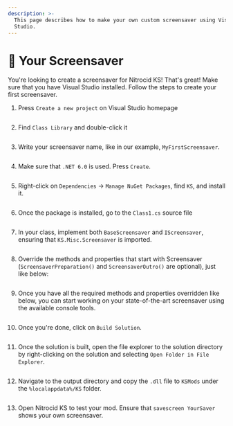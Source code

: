 ```yaml
---
description: >-
  This page describes how to make your own custom screensaver using Visual
  Studio.
---
```


# 🌌 Your Screensaver

You're looking to create a screensaver for Nitrocid KS! That's great! Make sure that you have Visual Studio installed. Follow the steps to create your first screensaver.

1.  Press `Create a new project` on Visual Studio homepage

    <figure><img src="../../../.gitbook/assets/image (65).png" alt=""><figcaption></figcaption></figure>
2.  Find `Class Library` and double-click it

    <figure><img src="../../../.gitbook/assets/image (41).png" alt=""><figcaption></figcaption></figure>
3.  Write your screensaver name, like in our example, `MyFirstScreensaver`.

    <figure><img src="../../../.gitbook/assets/image (57).png" alt=""><figcaption></figcaption></figure>
4.  Make sure that `.NET 6.0` is used. Press `Create`.

    <figure><img src="../../../.gitbook/assets/image (43) (1).png" alt=""><figcaption></figcaption></figure>
5.  Right-click on `Dependencies` -> `Manage NuGet Packages`, find `KS`, and install it.

    <figure><img src="../../../.gitbook/assets/image (12).png" alt=""><figcaption></figcaption></figure>
6.  Once the package is installed, go to the `Class1.cs` source file

    <figure><img src="../../../.gitbook/assets/image (67).png" alt=""><figcaption></figcaption></figure>
7.  In your class, implement both `BaseScreensaver` and `IScreensaver`, ensuring that `KS.Misc.Screensaver` is imported.

    <figure><img src="../../../.gitbook/assets/image (20).png" alt=""><figcaption></figcaption></figure>
8.  Override the methods and properties that start with Screensaver (`ScreensaverPreparation()` and `ScreensaverOutro()` are optional), just like below:

    <figure><img src="../../../.gitbook/assets/image (3).png" alt=""><figcaption></figcaption></figure>
9.  Once you have all the required methods and properties overridden like below, you can start working on your state-of-the-art screensaver using the available console tools.

    <figure><img src="../../../.gitbook/assets/image (77).png" alt=""><figcaption></figcaption></figure>
10. Once you're done, click on `Build Solution`.

    <figure><img src="../../../.gitbook/assets/image (4).png" alt=""><figcaption></figcaption></figure>
11. Once the solution is built, open the file explorer to the solution directory by right-clicking on the solution and selecting `Open Folder in File Explorer`.

    <figure><img src="../../../.gitbook/assets/image (71).png" alt=""><figcaption></figcaption></figure>
12. Navigate to the output directory and copy the `.dll` file to `KSMods` under the `%localappdata%/KS` folder.

    <figure><img src="../../../.gitbook/assets/image (33).png" alt=""><figcaption></figcaption></figure>
13. Open Nitrocid KS to test your mod. Ensure that `savescreen YourSaver` shows your own screensaver.

    <figure><img src="../../../.gitbook/assets/image (78).png" alt=""><figcaption></figcaption></figure>

